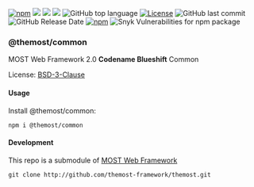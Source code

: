 [![npm](https://img.shields.io/npm/v/@themost%2Fcommon.svg)](https://www.npmjs.com/package/@themost%2Fcommon)
![](https://img.shields.io/david/themost-common) ![](https://img.shields.io/david/peer/themost-common)
![](https://img.shields.io/david/dev/themost-common)
![GitHub top language](https://img.shields.io/github/languages/top/themost-common)
[![License](https://img.shields.io/npm/l/@themost/common)](https://github.com/themost-common/blob/master/LICENSE)
![GitHub last commit](https://img.shields.io/github/last-commit/themost-common)
![GitHub Release Date](https://img.shields.io/github/release-date/themost-common)
[![npm](https://img.shields.io/npm/dw/@themost/common)](https://www.npmjs.com/package/@themost%2Fcommon)
![Snyk Vulnerabilities for npm package](https://img.shields.io/snyk/vulnerabilities/npm/@themost/common)
### @themost/common
MOST Web Framework 2.0 **Codename Blueshift** Common

License: [BSD-3-Clause](https://github.com/kbarbounakis/themost/blob/master/LICENSE)

#### Usage

Install @themost/common:

    npm i @themost/common

#### Development

This repo is a submodule of [MOST Web Framework](http://github.com/themost-framework/themost)

    git clone http://github.com/themost-framework/themost.git



